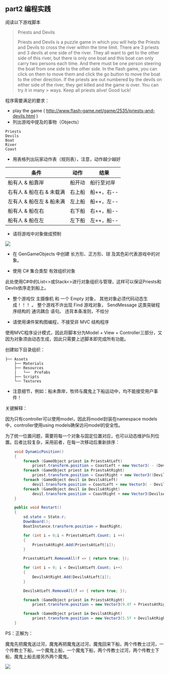 ## part2 编程实践

阅读以下游戏脚本
>Priests and Devils
>
>Priests and Devils is a puzzle game in which you will help the Priests and Devils to cross the river within the time limit. There are 3 priests and 3 devils at one side of the river. They all want to get to the other side of this river, but there is only one boat and this boat can only carry two persons each time. And there must be one person steering the boat from one side to the other side. In the flash game, you can click on them to move them and click the go button to move the boat to the other direction. If the priests are out numbered by the devils on either side of the river, they get killed and the game is over. You can try it in many > ways. Keep all priests alive! Good luck!

程序需要满足的要求：

+ play the game ( http://www.flash-game.net/game/2535/priests-and-devils.html )
+ 列出游戏中提及的事物（Objects）

```
Priests
Devils
Boat
River
Coast
```

+ 用表格列出玩家动作表（规则表），注意，动作越少越好

| 条件 | 动作 | 结果
| -- | -- | -- |
| 船有人 & 船靠岸 | 船开动 | 船行至对岸
| 右有人 & 船在右 & 未载满 | 右上船 | 船++，右--
| 左有人 & 船在左 & 船未满 | 左上船 | 船++，左-- 
| 船有人 & 船在右 | 右下船 | 右++，船--
| 船有人 & 船在左 | 左下船 | 左++，船--


+ 请将游戏中对象做成预制

![](https://github.com/glb400/glb400.github.io/blob/master/_posts/img/4.png?raw=true)

+ 在 GenGameObjects 中创建 长方形、正方形、球 及其色彩代表游戏中的对象。

+ 使用 C# 集合类型 有效组织对象

此处使用C#中的List<>或Stack<>进行对象组织与管理，这样可以保证Priests和Devils依序走到船上。

+ 整个游戏仅 主摄像机 和 一个 Empty 对象， 其他对象必须代码动态生成！！！ 。 整个游戏不许出现 Find 游戏对象， SendMessage 这类突破程序结构的 通讯耦合 语句。 违背本条准则，不给分

+ 请使用课件架构图编程，不接受非 MVC 结构程序

使用MVC程序设计模式，因此将脚本分为Model + View + Controller三部分，又因为对象须由动态生成，因此只需要上述脚本即完成所有功能。

创建如下目录组织：

```
├── Assets
    ├── Materials
    ├── Resources
    |   └──  Prefabs
    ├── Scripts
    └── Textures
```

+ 注意细节，例如：船未靠岸，牧师与魔鬼上下船运动中，均不能接受用户事件！

关键解释：

因为只有controller可以使用model，因此将model封装在namespace models中，controller使用using models确保访问model的安全性。

为了统一位置问题，需要将每一个对象与固定位置对应，也可以动态维护队列位置。后者比较复杂，采用前者，在每一次移动后重新排序：

```csharp
    void DynamicPosition()
    {
        foreach (GameObject priest in PriestsAtLeft)
            priest.transform.position = CoastLeft + new Vector3( - (DevilsAtLeft.Count + PriestsAtLeft.IndexOf(priest)) * 1.3f,0.0f,0.0f);
        foreach (GameObject priest in PriestsAtRight)
            priest.transform.position = CoastRight + new Vector3((DevilsAtRight.Count + PriestsAtRight.IndexOf(priest)) * 1.3f, 0.0f, 0.0f);
        foreach (GameObject devil in DevilsAtLeft)
            devil.transform.position = CoastLeft + new Vector3( - DevilsAtLeft.IndexOf(devil) * 1.3f, 0.0f, 0.0f);
        foreach (GameObject devil in DevilsAtRight)
            devil.transform.position = CoastRight + new Vector3(DevilsAtRight.IndexOf(devil) * 1.3f, 0.0f, 0.0f);
    }

```

```csharp
    public void Restart()
    {
        sd.state = State.r;
        DownBoard();
        BoatInstance.transform.position = BoatRight;

        for (int i = 0;i < PriestsAtLeft.Count; i ++)
        {
            PriestsAtRight.Add(PriestsAtLeft[i]);
        }

        PriestsAtLeft.RemoveAll(f => { return true; });

        for (int i = 0; i < DevilsAtLeft.Count; i++)
        {
            DevilsAtRight.Add(DevilsAtLeft[i]);
        }

        DevilsAtLeft.RemoveAll(f => { return true; });

        foreach (GameObject priest in PriestsAtRight)
            priest.transform.position = new Vector3(9.4f + PriestsAtRight.IndexOf(priest) * 1.3f, 1.05f, 0.0f);

        foreach (GameObject priest in DevilsAtRight)
            priest.transform.position = new Vector3(5.5f + DevilsAtRight.IndexOf(priest) * 1.3f, 1.05f, 0.0f);
    }
```

PS：正解为：

魔鬼先把魔鬼送过河，魔鬼再把魔鬼送过河，魔鬼回来下船，两个传教士过河，一个传教士下船，一个魔鬼上船，一个魔鬼下船，两个传教士过河，两个传教士下船，魔鬼上船去接另外两个魔鬼。

![](https://github.com/glb400/glb400.github.io/blob/master/_posts/img/5.png?raw=true)

